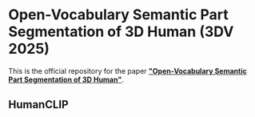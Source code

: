 # Open-Vocabulary Semantic Part Segmentation of 3D Human (3DV 2025)
This is the official repository for the paper **["Open-Vocabulary Semantic Part Segmentation of 3D Human"](https://arxiv.org/pdf/2502.19782)**.

## HumanCLIP

